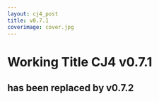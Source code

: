 ```yaml
---
layout: cj4_post
title: v0.7.1
coverimage: cover.jpg
---
```

# Working Title CJ4 v0.7.1
## has been replaced by v0.7.2